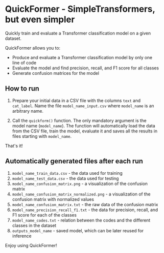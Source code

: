 # QuickFormer - SimpleTransformers, but even simpler

Quickly train and evaluate a Transformer classification model on a given dataset.

QuickFormer allows you to:

- Produce and evaluate a Transformer classification model by only one line of code
- Evaluate the model and find precision, recall, and F1 score for all classes
- Generate confusion matrices for the model

## How to run

1. Prepare your initial data in a CSV file with the columns `text` and `cat_label`. Name the file `model_name_input.csv` where `model_name` is an arbitrary name.

2. Call the `quickform()` function. The only mandatory argument is the model name (`model_name`). The function will automatically load the data from the CSV file, train the model, evaluate it and saves all the results in files starting with `model_name`.

That's it!

## Automatically generated files after each run

1. `model_name_train_data.csv` - the data used for training
2. `model_name_test_data.csv` - the data used for testing
3. `model_name_confusion_matrix.png` - a visualization of the confusion matrix
3. `model_name_confusion_matrix_normalized.png` - a visualization of the confusion matrix with normalized values
4. `model_name_confusion_matrix.txt` - the raw data of the confusion matrix
5. `model_name_precision_recall_f1.txt` - the data for precision, recall, and F1 score for each of the classes
6. `model_name_codes.txt` - relation between the codes and the different classes in the dataset
7. `outputs_model_name` - saved model, which can be later reused for inference

Enjoy using QuickFormer!